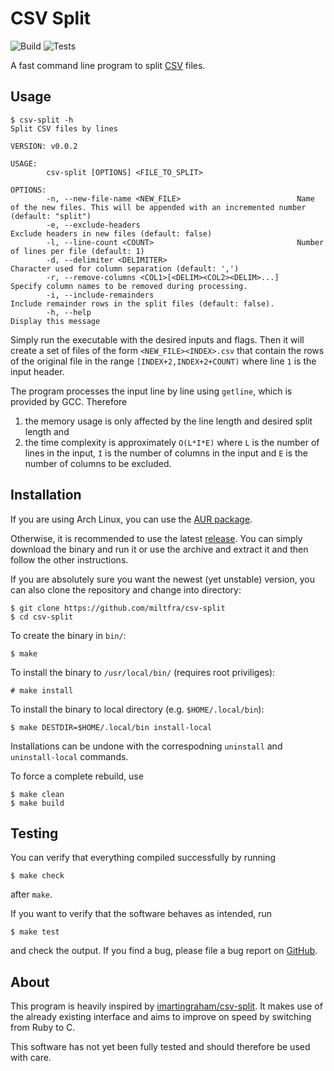# CSV Split
![Build](https://github.com/MiltFra/csv-split/workflows/Build/badge.svg)
![Tests](https://github.com/MiltFra/csv-split/workflows/Tests/badge.svg)

A fast command line program to split [CSV](https://en.wikipedia.org/wiki/Comma-separated_values) files.

## Usage

```
$ csv-split -h
Split CSV files by lines

VERSION: v0.0.2

USAGE:
        csv-split [OPTIONS] <FILE_TO_SPLIT>

OPTIONS:
        -n, --new-file-name <NEW_FILE>                          Name of the new files. This will be appended with an incremented number (default: "split")
        -e, --exclude-headers                                   Exclude headers in new files (default: false)
        -l, --line-count <COUNT>                                Number of lines per file (default: 1)
        -d, --delimiter <DELIMITER>                             Character used for column separation (default: ',')
        -r, --remove-columns <COL1>[<DELIM><COL2><DELIM>...]    Specify column names to be removed during processing.
        -i, --include-remainders                                Include remainder rows in the split files (default: false).
        -h, --help                                              Display this message
```

Simply run the executable with the desired inputs and flags.
Then it will create a set of files of the form `<NEW_FILE><INDEX>.csv` that contain the 
rows of the original file in the range `[INDEX+2,INDEX+2+COUNT)` where line `1` is the input header. 

The program processes the input line by line using `getline`, which is provided by GCC. Therefore

1. the memory usage is only affected by the line length and desired split length and
2. the time complexity is approximately `O(L*I*E)` where `L` is the number of lines in the input, `I` is the number of columns in the input and `E` is the number of columns to be excluded.

## Installation

If you are using Arch Linux, you can use the [AUR package](https://aur.archlinux.org/packages/csv-split/).

Otherwise, it is recommended to use the latest [release](https://github.com/MiltFra/csv-split/releases).
You can simply download the binary and run it or use the archive and extract it and then follow the other instructions.

If you are absolutely sure you want the newest (yet unstable) version, you can also clone the repository and change into directory:

```
$ git clone https://github.com/miltfra/csv-split
$ cd csv-split
```

To create the binary in `bin/`:

```
$ make
```

To install the binary to `/usr/local/bin/` (requires root priviliges):

```
# make install
```

To install the binary to local directory (e.g. `$HOME/.local/bin`):

```
$ make DESTDIR=$HOME/.local/bin install-local
```

Installations can be undone with the correspodning `uninstall` and `uninstall-local` commands.

To force a complete rebuild, use

```
$ make clean
$ make build
```

## Testing 

You can verify that everything compiled successfully by running

```
$ make check
``` 

after `make`.

If you want to verify that the software behaves as intended, run

```
$ make test
```

and check the output. If you find a bug, please file a bug report on [GitHub](https://github.com/miltfra/csv-split).

## About 

This program is heavily inspired by [imartingraham/csv-split](https://github.com/imartingraham/csv-split). 
It makes use of the already existing interface and aims to improve on speed by switching from Ruby to C.

This software has not yet been fully tested and should therefore be used with care.
